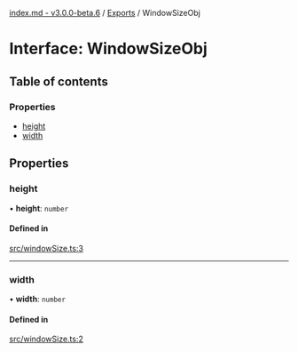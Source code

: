[index.md - v3.0.0-beta.6](../README.md) / [Exports](../modules.md) / WindowSizeObj

# Interface: WindowSizeObj

## Table of contents

### Properties

- [height](WindowSizeObj.md#height)
- [width](WindowSizeObj.md#width)

## Properties

### height

• **height**: `number`

#### Defined in

[src/windowSize.ts:3](https://github.com/saqqdy/js-cool/blob/affa229/src/windowSize.ts#L3)

---

### width

• **width**: `number`

#### Defined in

[src/windowSize.ts:2](https://github.com/saqqdy/js-cool/blob/affa229/src/windowSize.ts#L2)
